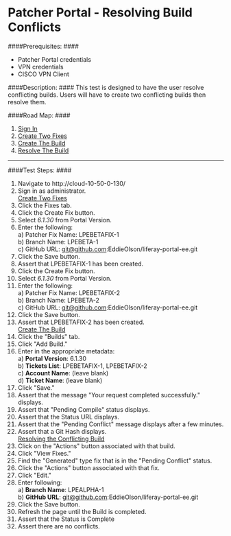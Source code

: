 Patcher Portal - Resolving Build Conflicts
==========================================

####Prerequisites: ####

* Patcher Portal credentials
* VPN credentials
* CISCO VPN Client

####Description: ####
This test is designed to have the user resolve conflicting builds. Users will have to create two conflicting builds then resolve them.

####Road Map: ####
1. [Sign In](#SignIn)
1. [Create Two Fixes](#CreateTwoFixes)
1. [Create The Build](#CreateTheBuild)
1. [Resolve The Build](#ResolveTheBuild)

****

####Test Steps: ####
1. <a href="#SignIn" name="SignIn"></a>Navigate to http://cloud-10-50-0-130/
1. Sign in as administrator.    
<a href="#CreateTwoFixes" name="CreateTwoFixes">Create Two Fixes</a>
1. Click the Fixes tab.
1. Click the Create Fix button.
1. Select *6.1.30* from Portal Version.
1. Enter the following:    
	a) Patcher Fix Name: 	LPEBETAFIX-1    
	b) Branch Name:	LPEBETA-1    
	c) GitHub URL: git@github.com:EddieOlson/liferay-portal-ee.git
1. Click the Save button.
1. Assert that LPEBETAFIX-1 has been created.
1. Click the Create Fix button.
1. Select *6.1.30* from Portal Version.
1. Enter the following:    
	a) Patcher Fix Name: 	LPEBETAFIX-2    
	b) Branch Name:	LPEBETA-2    
	c) GitHub URL: git@github.com:EddieOlson/liferay-portal-ee.git
1. Click the Save button.
1. Assert that LPEBETAFIX-2 has been created.    
<a href="#CreateTheBuild" name="CreateTheBuild">Create The Build</a>
1. Click the "Builds" tab.
1. Click "Add Build." 
1. Enter in the appropriate metadata:    
	a) **Portal Version**: 6.1.30    
	b) **Tickets List**: LPEBETAFIX-1, LPEBETAFIX-2    
	c) **Account Name**: (leave blank)    
	d) **Ticket Name**: (leave blank)
1. Click "Save." 
1. Assert that the message "Your request completed successfully." displays.
1. Assert that "Pending Compile" status displays.
1. Assert that the Status URL displays.
1. Assert that the "Pending Conflict" message displays after a few minutes. 
1. Assert that a Git Hash displays.    
<a href="#ResolvingTheConflictingBuild" name="ResolvingTheConflictingBuild">Resolving the Conflicting Build</a>
1. Click on the "Actions" button associated with that build.
1. Click "View Fixes." 
1. Find the "Generated" type fix that is in the "Pending Conflict" status.
1. Click the "Actions" button associated with that fix.
1. Click "Edit." 
1. Enter following:    
	a) **Branch Name**: LPEALPHA-1    
	b) **GitHub URL**: git@github.com:EddieOlson/liferay-portal-ee.git
1. Click the Save button.
1. Refresh the page until the Build is completed.
1. Assert that the Status is Complete
1. Assert there are no conflicts.